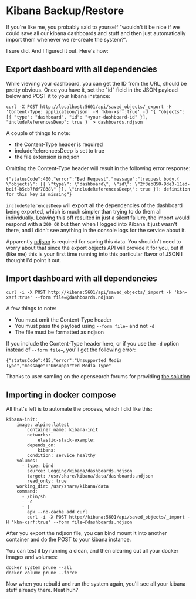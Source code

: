 # Kibana Backup/Restore
If you're like me, you probably said to yourself "wouldn't it be nice if we
could save all our kibana dashboards and stuff and then just automatically
import them whenever we re-create the system?".

I sure did. And I figured it out. Here's how:

## Export dashboard with all dependencies
While viewing your dashboard, you can get the ID from the URL, should be pretty
obvious. Once you have it, set the "id" field in the JSON payload below and
POST it to your kibana instance:
```
curl -X POST http://localhost:5601/api/saved_objects/_export -H 'Content-Type: application/json' -H 'kbn-xsrf:true' -d '{ "objects": [{ "type": "dashboard", "id": "<your-dashboard-id" }], "includeReferencesDeep": true }' > dashboards.ndjson
```
A couple of things to note:
- the Content-Type header is required
- includeReferencesDeep is set to true
- the file extension is ndjson

Omitting the Content-Type header will result in the following error response:
```
{"statusCode":400,"error":"Bad Request","message":"[request body.{ \"objects\": [{ \"type\": \"dashboard\", \"id\": \"2f3eb850-9de3-11ed-bc1f-b5cb7fdf7838\" }], \"includeReferencesDeep\": true }]: definition for this key is missing"}
```

```includeReferencesDeep``` will export all the dependencies of the dashboard
being exported, which is much simpler than trying to do them all individually.
Leaving this off resulted in just a silent failure, the import would respond
with a ```200 OK``` but then when I logged into Kibana it just wasn't there, and
I didn't see anything in the console logs for the service about it.

Apparently [ndjson](https://github.com/ndjson/ndjson-spec) is required for
saving this data. You shouldn't need to worry about that since the export
objects API will provide it for you, but if (like me) this is your first time
running into this particular flavor of JSON I thought I'd point it out.

## Import dashboard with all dependencies
```
curl -i -X POST http://kibana:5601/api/saved_objects/_import -H 'kbn-xsrf:true' --form file=@dashboards.ndjson
```
A few things to note:
- You must omit the Content-Type header
- You must pass the payload using ```--form file=``` and not ```-d```
- The file must be formatted as ndjson

If you include the Content-Type header here, or if you use the ```-d``` option
instead of ```--form file=```, you'll get the following error:
```
{"statusCode":415,"error":"Unsupported Media Type","message":"Unsupported Media Type"
```
Thanks to user samling on the opensearch forums for providing
[the solution](https://forum.opensearch.org/t/unable-to-upload-ndjson-files-to-api-saved-objects-import/3110/2)

## Importing in docker compose
All that's left is to automate the process, which I did like this:
```
kibana-init:
    image: alpine:latest
        container_name: kibana-init
        networks:
            elastic-stack-example:
        depends_on:
            kibana:
        condition: service_healthy
    volumes:
      - type: bind
        source: Logging/kibana/dashboards.ndjson
        target: /usr/share/kibana/data/dashboards.ndjson
        read_only: true
    working_dir: /usr/share/kibana/data
    command:
      - /bin/sh
      - -c
      - |
        apk --no-cache add curl
        curl -i -X POST http://kibana:5601/api/saved_objects/_import -H 'kbn-xsrf:true' --form file=@dashboards.ndjson
```

After you export the ndjson file, you can bind mount it into another container
and do the POST to your kibana instance.

You can test it by running a clean, and then clearing out all your docker images
and volumes:
```
docker system prune --all
docker volume prune --force
```
Now when you rebuild and run the system again, you'll see all your kibana stuff
already there. Neat huh?
